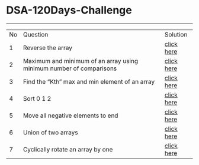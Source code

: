 # DSA-120Days-Challenge

<hr>

<table>

<tr>
<td> No </td>
<td> Question </td>
<td> Solution </td>
</tr>
<tr>
<td> 1 </td>
<td>Reverse the array </td>
<td> <a href="https://github.com/Nishitbaria/DSA-120Days-Challenge/blob/main/Arrys/Reverse.Cpp"> click here </a>  </td>
</tr>
<tr>
<td> 2 </td>
<td>Maximum and minimum of an array using minimum number of comparisons</td>
<td> <a href="https://github.com/Nishitbaria/DSA-120Days-Challenge/blob/main/Arrys/Max_Min.cpp"> click here </a>  </td>
</tr>
  <tr>
<td> 3 </td>
<td>Find the “Kth” max and min element of an array</td>
<td> <a href="https://github.com/Nishitbaria/DSA-120Days-Challenge/blob/main/Arrys/Sort0123.cpp"> click here </a>  </td>
</tr>
  <tr>
<td> 4 </td>
<td>Sort 0 1 2</td>
<td> <a href="https://github.com/Nishitbaria/DSA-120Days-Challenge/blob/main/Arrys/kthelemenrtMAx_min.cpp"> click here </a>  </td>
</tr>
<td> 5 </td>
<td>Move all negative elements to end</td>
<td> <a href="https://github.com/Nishitbaria/DSA-120Days-Challenge/blob/main/Arrys/Move%20all%20negative%20element.cpp"> click here </a>  </td>
</tr>
<td> 6 </td>
<td>Union of two arrays</td>
<td> <a href="https://github.com/Nishitbaria/DSA-120Days-Challenge/blob/main/Arrys/Unionz%26Arr.Cpp"> click here </a>  </td>
</tr>
<td> 7 </td>
<td>Cyclically rotate an array by one</td>
<td> <a href="https://github.com/Nishitbaria/DSA-120Days-Challenge/blob/main/Arrys/Cyclically%20rotate%20an%20array%20by%20one.cpp"> click here </a>  </td>
</tr>


</table>
